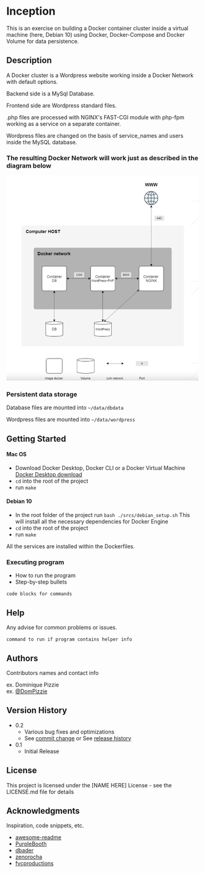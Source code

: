 # Inception

This is an exercise on building a Docker container cluster inside a virtual machine (here, Debian 10)
using Docker, Docker-Compose and Docker Volume for data persistence.

## Description

A Docker cluster is a Wordpress website working inside a Docker Network with default options.

Backend side is a MySql Database.

Frontend side are Wordpress standard files.

.php files are processed with NGINX's FAST-CGI module with php-fpm working as a service on a separate container.

Wordpress files are changed on the basis of service_names and users inside the MySQL database.

### The resulting Docker Network will work just as described in the diagram below

![Inception netowrk](./assets/Inception_network.png)

### Persistent data storage

Database files are mounted into ```~/data/dbdata```

Wordpress files are mounted into ```~/data/wordpress```

## Getting Started

#### Mac OS
* Download Docker Desktop, Docker CLI or a Docker Virtual Machine
	[Docker Desktop download](https://docs.docker.com/desktop/mac/install/)
* ```cd``` into the root of the project
* run ```make``` 
  
#### Debian 10
* In the root folder of the project run ```bash ./srcs/debian_setup.sh```
	This will install all the necessary dependencies for Docker Engine
* ```cd``` into the root of the project
* run ```make```  


All the services are installed within the Dockerfiles.

### Executing program

* How to run the program
* Step-by-step bullets
```
code blocks for commands
```

## Help

Any advise for common problems or issues.
```
command to run if program contains helper info
```

## Authors

Contributors names and contact info

ex. Dominique Pizzie  
ex. [@DomPizzie](https://twitter.com/dompizzie)

## Version History

* 0.2
    * Various bug fixes and optimizations
    * See [commit change]() or See [release history]()
* 0.1
    * Initial Release

## License

This project is licensed under the [NAME HERE] License - see the LICENSE.md file for details

## Acknowledgments

Inspiration, code snippets, etc.
* [awesome-readme](https://github.com/matiassingers/awesome-readme)
* [PurpleBooth](https://gist.github.com/PurpleBooth/109311bb0361f32d87a2)
* [dbader](https://github.com/dbader/readme-template)
* [zenorocha](https://gist.github.com/zenorocha/4526327)
* [fvcproductions](https://gist.github.com/fvcproductions/1bfc2d4aecb01a834b46)

